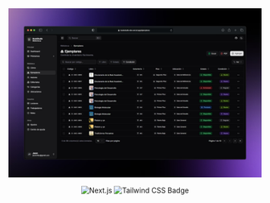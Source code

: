 <div align="center">
  <a href="https://bookstudio-dev.vercel.app">
    <img src="./public/readme.jpg"  alt="BookStudio preview">
  </a>
  <p></p>
</div>

<div align="center">

![Next.js](https://img.shields.io/badge/Next.js-000000?style=flat&logo=next.js&logoColor=white)
![Tailwind CSS Badge](https://img.shields.io/badge/Tailwind%20CSS-06B6D4?logo=tailwindcss&logoColor=fff&style=flat)

</div>

